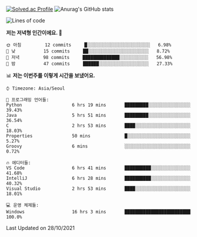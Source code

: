 

<!--
**PungwonLee/PungwonLee** is a ✨ _special_ ✨ repository because its `README.md` (this file) appears on your GitHub profile.

Here are some ideas to get you started:

- 🔭 I’m currently working on ...
- 🌱 I’m currently learning ...
- 👯 I’m looking to collaborate on ...
- 🤔 I’m looking for help with ...
- 💬 Ask me about ...
- 📫 How to reach me: ...
- 😄 Pronouns: ...
- ⚡ Fun fact: ...
-->
[![Solved.ac Profile](http://mazassumnida.wtf/api/v2/generate_badge?boj=vnddnjs00)](https://solved.ac/vnddnjs00/)
![Anurag's GitHub stats](https://github-readme-stats.vercel.app/api?username=PungwonLee&show_icons=true&theme=radical)
<!--START_SECTION:waka-->
![Lines of code](https://img.shields.io/badge/%EC%A0%80%EB%8A%94%20%EC%97%AC%ED%83%9C%EA%B9%8C%EC%A7%80%20-75715%20%EC%A4%84%EC%9D%98%20%EC%BD%94%EB%93%9C%EB%A5%BC%20%EC%9E%91%EC%84%B1%ED%96%88%EC%96%B4%EC%9A%94.-blue)

**저는 저녁형 인간이에요. 🦉** 

```text
🌞 아침         12 commits     █░░░░░░░░░░░░░░░░░░░░░░░░   6.98% 
🌆 낮　         15 commits     ██░░░░░░░░░░░░░░░░░░░░░░░   8.72% 
🌃 저녁         98 commits     ██████████████░░░░░░░░░░░   56.98% 
🌙 밤　         47 commits     ██████░░░░░░░░░░░░░░░░░░░   27.33%

```


📊 **저는 이번주를 이렇게 시간을 보냈어요.** 

```text
⌚︎ Timezone: Asia/Seoul

💬 프로그래밍 언어들: 
Python                   6 hrs 19 mins       █████████░░░░░░░░░░░░░░░░   39.43% 
Java                     5 hrs 51 mins       █████████░░░░░░░░░░░░░░░░   36.54% 
C                        2 hrs 53 mins       ████░░░░░░░░░░░░░░░░░░░░░   18.03% 
Properties               50 mins             █░░░░░░░░░░░░░░░░░░░░░░░░   5.27% 
Groovy                   6 mins              ░░░░░░░░░░░░░░░░░░░░░░░░░   0.72%

🔥 에디터들: 
VS Code                  6 hrs 41 mins       ██████████░░░░░░░░░░░░░░░   41.68% 
IntelliJ                 6 hrs 28 mins       ██████████░░░░░░░░░░░░░░░   40.32% 
Visual Studio            2 hrs 53 mins       ████░░░░░░░░░░░░░░░░░░░░░   18.01%

💻 운영 체제들: 
Windows                  16 hrs 3 mins       █████████████████████████   100.0%

```


 Last Updated on 28/10/2021
<!--END_SECTION:waka-->
